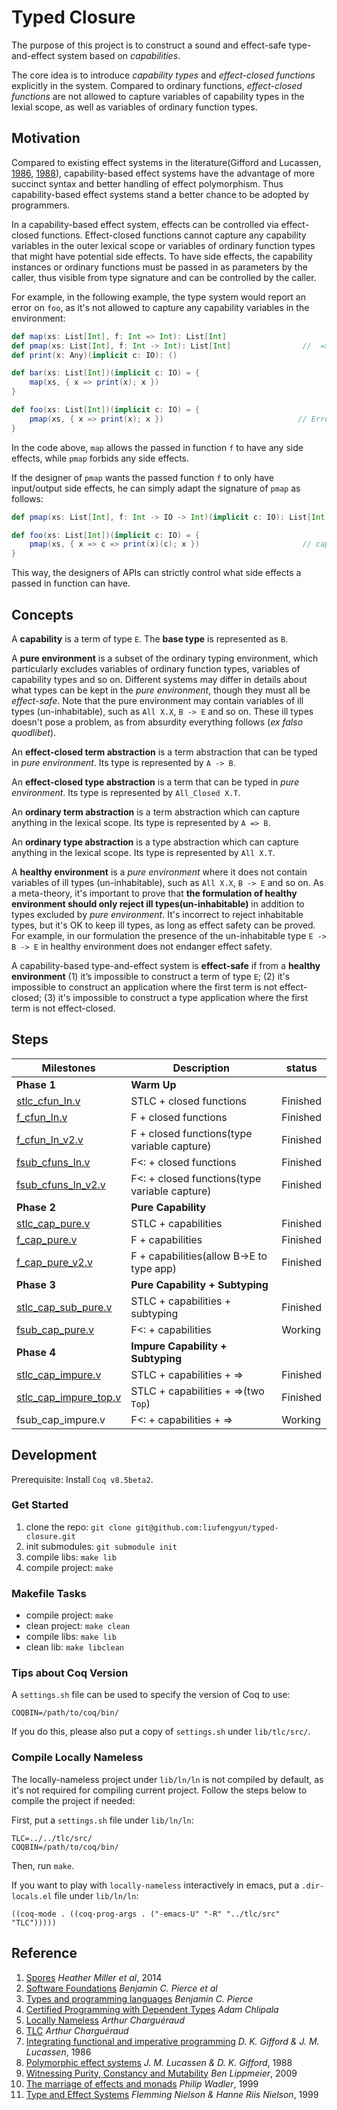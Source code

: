 # Typed Closure

The purpose of this project is to construct a sound and effect-safe
type-and-effect system based on *capabilities*.

The core idea is to introduce *capability types* and *effect-closed
functions* explicitly in the system.  Compared to ordinary functions,
*effect-closed functions* are not allowed to capture variables of
capability types in the lexial scope, as well as variables of ordinary
function types.

## Motivation

Compared to existing effect systems in the literature(Gifford and
Lucassen, [1986](http://dl.acm.org/citation.cfm?id=319848),
[1988](http://dl.acm.org/citation.cfm?id=73564)), capability-based
effect systems have the advantage of more succinct syntax and better
handling of effect polymorphism. Thus capability-based effect systems
stand a better chance to be adopted by programmers.

In a capability-based effect system, effects can be controlled via
effect-closed functions. Effect-closed functions cannot capture any
capability variables in the outer lexical scope or variables of
ordinary function types that might have potential side effects. To
have side effects, the capability instances or ordinary functions must
be passed in as parameters by the caller, thus visible from type
signature and can be controlled by the caller.

For example, in the following example, the type system would report an
error on `foo`, as it's not allowed to capture any capability
variables in the environment:

``` scala
def map(xs: List[Int], f: Int => Int): List[Int]
def pmap(xs: List[Int], f: Int -> Int): List[Int]                //  => means f is effect-closed
def print(x: Any)(implicit c: IO): ()

def bar(xs: List[Int])(implicit c: IO) = {
    map(xs, { x => print(x); x })
}

def foo(xs: List[Int])(implicit c: IO) = {
    pmap(xs, { x => print(x); x })                              // Error, can't capture c:IO
}
```

In the code above, `map` allows the passed in function `f` to have any
side effects, while `pmap` forbids any side effects.

If the designer of `pmap` wants the passed function `f` to only have
input/output side effects, he can simply adapt the signature of `pmap`
as follows:

``` scala
def pmap(xs: List[Int], f: Int -> IO -> Int)(implicit c: IO): List[Int]

def foo(xs: List[Int])(implicit c: IO) = {
    pmap(xs, { x => c => print(x)(c); x })                       // capability c is passed in by pmap
}
```

This way, the designers of APIs can strictly control what side effects
a passed in function can have.

## Concepts

A **capability** is a term of type `E`. The **base type** is
represented as `B`.

A **pure environment** is a subset of the ordinary typing environment,
which particularly excludes variables of ordinary function types,
variables of capability types and so on. Different systems may differ
in details about what types can be kept in the *pure environment*,
though they must all be *effect-safe*. Note that the pure environment
may contain variables of ill types (un-inhabitable), such as `All
X.X`, `B -> E` and so on. These ill types doesn't pose a problem, as
from absurdity everything follows (*ex falso quodlibet*).

An **effect-closed term abstraction** is a term abstraction that can
be typed in *pure environment*. Its type is represented by `A -> B`.

An **effect-closed type abstraction** is a term that can be typed in
*pure environment*. Its type is represented by `All_Closed X.T`.

An **ordinary term abstraction** is a term abstraction which can
capture anything in the lexical scope.  Its type is represented by `A
=> B`.

An **ordinary type abstraction** is a type abstraction which can
capture anything in the lexical scope. Its type is represented by `All
X.T`.

A **healthy environment** is a *pure environment* where it does not
contain variables of ill types (un-inhabitable), such as `All X.X`, `B
-> E` and so on. As a meta-theory, it's important to prove that **the
formulation of healthy environment should only reject ill
types(un-inhabitable)** in addition to types excluded by *pure
environment*. It's incorrect to reject inhabitable types, but it's OK
to keep ill types, as long as effect safety can be proved. For
example, in our formulation the presence of the un-inhabitable type `E
-> B -> E` in healthy environment does not endanger effect safety.

A capability-based type-and-effect system is **effect-safe** if from a
**healthy environment** (1) it’s impossible to construct a term of
type `E`; (2) it's impossible to construct an application where the
first term is not effect-closed; (3) it's impossible to construct a
type application where the first term is not effect-closed.


## Steps

| Milestones                                |          Description                                   |         status      |
| ----------------------------------------- | ------------------------------------------------------ | --------------------|
|  **Phase 1**                              |    **Warm Up**                                         |                     |
|  [stlc_cfun_ln.v](stlc_cfun_ln.v)         |    STLC + closed functions                             |      Finished       |
|  [f_cfun_ln.v](f_cfun_ln.v)               |    F + closed functions                                |      Finished       |
|  [f_cfun_ln_v2.v](f_cfun_ln_v2.v)         |    F + closed functions(type variable capture)         |      Finished       |
|  [fsub_cfuns_ln.v](fsub_cfuns_ln.v)       |    F<: + closed functions                              |      Finished       |
|  [fsub_cfuns_ln_v2.v](fsub_cfuns_ln_v2.v) |    F<: + closed functions(type variable capture)       |      Finished       |
|  **Phase 2**                              |    **Pure Capability**                                 |                     |
|  [stlc_cap_pure.v](stlc_cap_pure.v)       |    STLC + capabilities                                 |      Finished       |
|  [f_cap_pure.v](f_cap_pure.v)             |    F + capabilities                                    |      Finished       |
|  [f_cap_pure_v2.v](f_cap_pure_v2.v)       |    F + capabilities(allow B->E to type app)            |      Finished       |
|  **Phase 3**                              |    **Pure Capability + Subtyping**                     |                     |
|  [stlc_cap_sub_pure.v](stlc_cap_sub_pure.v) |    STLC + capabilities + subtyping                   |      Finished       |
|  [fsub_cap_pure.v](fsub_cap_pure.v)       |    F<: + capabilities                                  |      Working        |
|  **Phase 4**                              |    **Impure Capability + Subtyping**                   |                     |
|  [stlc_cap_impure.v](stlc_cap_impure.v)   |    STLC + capabilities + =>                            |      Finished       |
|  [stlc_cap_impure_top.v](stlc_cap_impure_top.v)   |    STLC + capabilities + =>(two `Top`)         |      Finished       |
|  fsub_cap_impure.v                        |    F<: + capabilities + =>                             |      Working        |


## Development

Prerequisite: Install `Coq v8.5beta2`.

### Get Started

1. clone the repo: `git clone git@github.com:liufengyun/typed-closure.git`
1. init submodules: `git submodule init`
1. compile libs: `make lib`
1. compile project: `make`

### Makefile Tasks

- compile project: `make`
- clean project: `make clean`
- compile libs: `make lib`
- clean lib: `make libclean`

### Tips about Coq Version

A `settings.sh` file can be used to specify the version of Coq to use:

    COQBIN=/path/to/coq/bin/

If you do this, please also put a copy of `settings.sh` under `lib/tlc/src/`.

### Compile Locally Nameless

The locally-nameless project under `lib/ln/ln` is not compiled by default,
as it's not required for compiling current project. Follow the steps below
to compile the project if needed:

First, put a `settings.sh` file under `lib/ln/ln`:

``` shell
TLC=../../tlc/src/
COQBIN=/path/to/coq/bin/
```

Then, run `make`.

If you want to play with `locally-nameless` interactively in emacs,
put a `.dir-locals.el` file under `lib/ln/ln`:

    ((coq-mode . ((coq-prog-args . ("-emacs-U" "-R" "../tlc/src" "TLC")))))

## Reference

1. [Spores](http://infoscience.epfl.ch/record/191239)  *Heather Miller et al*, 2014
2. [Software Foundations](http://www.cis.upenn.edu/~bcpierce/sf)  *Benjamin C. Pierce et al*
3. [Types and programming languages](https://www.cis.upenn.edu/~bcpierce/tapl/)  *Benjamin C. Pierce*
4. [Certified Programming with Dependent Types](http://adam.chlipala.net/cpdt/)  *Adam Chlipala*
5. [Locally Nameless](http://www.chargueraud.org/softs/ln/)  *Arthur Charguéraud*
6. [TLC](http://www.chargueraud.org/softs/tlc/)  *Arthur Charguéraud*
7. [Integrating functional and imperative programming](http://dl.acm.org/citation.cfm?id=319848)  *D. K. Gifford & J. M. Lucassen*, 1986
8. [Polymorphic effect systems](http://dl.acm.org/citation.cfm?id=73564)  *J. M. Lucassen & D. K. Gifford*, 1988
9. [Witnessing Purity, Constancy and Mutability](http://link.springer.com/chapter/10.1007/978-3-642-10672-9_9)  *Ben Lippmeier*, 2009
10. [The marriage of effects and monads](http://dl.acm.org/citation.cfm?id=289429) *Philip Wadler*, 1999
11. [Type and Effect Systems](http://www2.imm.dtu.dk/~fnie/Papers/NiNi99tes.pdf)  *Flemming Nielson & Hanne Riis Nielson*, 1999
